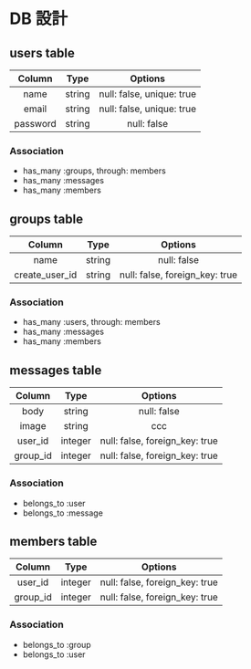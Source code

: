 # DB 設計

## users table

|  Column  |  Type  |          Options          |
| :------: | :----: | :-----------------------: |
|   name   | string | null: false, unique: true |
|  email   | string | null: false, unique: true |
| password | string |        null: false        |

### Association

- has_many :groups, through: members
- has_many :messages
- has_many :members

## groups table

|     Column     |  Type  |            Options             |
| :------------: | :----: | :----------------------------: |
|      name      | string |          null: false           |
| create_user_id | string | null: false, foreign_key: true |

### Association

- has_many :users, through: members
- has_many :messages
- has_many :members

## messages table

|  Column  |  Type   |            Options             |
| :------: | :-----: | :----------------------------: |
|   body   | string  |          null: false           |
|  image   | string  |              ccc               |
| user_id  | integer | null: false, foreign_key: true |
| group_id | integer | null: false, foreign_key: true |

### Association

- belongs_to :user
- belongs_to :message

## members table

|  Column  |  Type   |            Options             |
| :------: | :-----: | :----------------------------: |
| user_id  | integer | null: false, foreign_key: true |
| group_id | integer | null: false, foreign_key: true |

### Association

- belongs_to :group
- belongs_to :user
